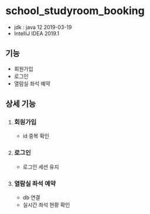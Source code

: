 # school_studyroom_booking

- jdk : java 12 2019-03-19
- IntelliJ IDEA 2019.1

## 기능

- 회원가입
- 로그인
- 열람실 좌석 예약

## 상세 기능

1. ### 회원가입

   - id 중복 확인

2. ### 로그인

   - 로그인 세션 유지

3. ### 열람실 좌석 예약

   - db 연결
   - 실시간 좌석 현황 확인 
